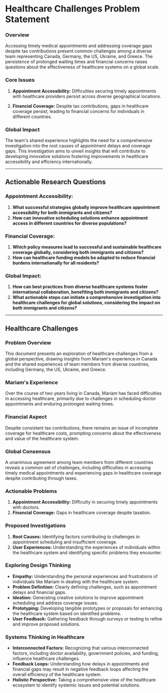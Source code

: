 # Healthcare Challenges Problem Statement

### Overview

Accessing timely medical appointments and addressing coverage gaps despite tax contributions present common challenges among a diverse team representing Canada, Germany, the US, Ukraine, and Greece. The persistence of prolonged waiting times and financial concerns raises questions about the effectiveness of healthcare systems on a global scale.

### Core Issues

1. **Appointment Accessibility:** Difficulties securing timely appointments with healthcare providers persist across diverse geographical locations.
   
2. **Financial Coverage:** Despite tax contributions, gaps in healthcare coverage persist, leading to financial concerns for individuals in different countries.

### Global Impact

The team's shared experience highlights the need for a comprehensive investigation into the root causes of appointment delays and coverage gaps. This investigation aims to unveil insights that will contribute to developing innovative solutions fostering improvements in healthcare accessibility and efficiency internationally.


---


## Actionable Research Questions

### Appointment Accessibility:

1. **What successful strategies globally improve healthcare appointment accessibility for both immigrants and citizens?**
2. **How can innovative scheduling solutions enhance appointment access in different countries for diverse populations?**

### Financial Coverage:

1. **Which policy measures lead to successful and sustainable healthcare coverage globally, considering both immigrants and citizens?**
2. **How can healthcare funding models be adapted to reduce financial burdens internationally for all residents?**

### Global Impact:

1. **How can best practices from diverse healthcare systems foster international collaboration, benefiting both immigrants and citizens?**
2. **What actionable steps can initiate a comprehensive investigation into healthcare challenges for global solutions, considering the impact on both immigrants and citizens?**

---


## Healthcare Challenges

### Problem Overview

This document presents an exploration of healthcare challenges from a global perspective, drawing insights from Mariam's experience in Canada and the shared experiences of team members from diverse countries, including Germany, the US, Ukraine, and Greece.

### Mariam's Experience

Over the course of two years living in Canada, Mariam has faced difficulties in accessing healthcare, primarily due to challenges in scheduling doctor appointments and enduring prolonged waiting times.

### Financial Aspect

Despite consistent tax contributions, there remains an issue of incomplete coverage for healthcare costs, prompting concerns about the effectiveness and value of the healthcare system.

### Global Consensus

A unanimous agreement among team members from different countries reveals a common set of challenges, including difficulties in accessing timely medical appointments and experiencing gaps in healthcare coverage despite contributing through taxes.

### Actionable Problems

1. **Appointment Accessibility:** Difficulty in securing timely appointments with doctors.
2. **Financial Coverage:** Gaps in healthcare coverage despite taxation.

### Proposed Investigations

1. **Root Causes:** Identifying factors contributing to challenges in appointment scheduling and insufficient coverage.
2. **User Experiences:** Understanding the experiences of individuals within the healthcare system and identifying specific problems they encounter.

### Exploring Design Thinking

- **Empathy:** Understanding the personal experiences and frustrations of individuals like Mariam in dealing with the healthcare system.
- **Problem Definition:** Clearly defining challenges, such as appointment delays and financial gaps.
- **Ideation:** Generating creative solutions to improve appointment scheduling and address coverage issues.
- **Prototyping:** Developing tangible prototypes or proposals for enhancing the healthcare system based on identified problems.
- **User Feedback:** Gathering feedback through surveys or testing to refine and improve proposed solutions.

### Systems Thinking in Healthcare

- **Interconnected Factors:** Recognizing that various interconnected factors, including doctor availability, government policies, and funding, influence healthcare challenges.
- **Feedback Loops:** Understanding how delays in appointments and financial gaps may result in negative feedback loops affecting the overall efficiency of the healthcare system.
- **Holistic Perspective:** Taking a comprehensive view of the healthcare ecosystem to identify systemic issues and potential solutions.